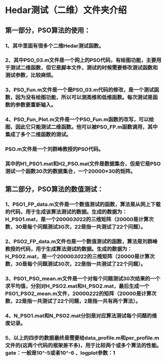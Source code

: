 # Hedar测试（二维）文件夹介绍

## 第一部分，PSO算法的使用：

### 1、其中里面有很多个二维Hedar测试函数。

### 2、其中PSO_03.m文件是一个网上的PSO代码，有绘图功能，主要用于测试二维函数，但它是脚本文件，测试的时候需要修改测试函数和测试参数，比较麻烦。

### 3、PSO_Fun.m文件是一个是PSO_03.m代码的修改，是一个测试函数，因为没有绘图功能，所以可以测高维和低维函数。每次测试是函数的参数要重新输入。

### 4、PSO_Fun_Plot.m文件是一个PSO_Fun.m函数的改写，可以绘图，因此它只能测试二维函数。他可以被PSO_FP.m函数调用，其中集成了多个二维函数的测试。

### PSO.m文件是一个刘群峰教授的PSO代码。

### 其中的H1_PSO1.mat和H2_PSO.mat文件是数据集合，但是它是PSO测试一个函数30次的数据集合，一个20000*30的矩阵。



## 第二部分，PSO算法的数值测试：

### 1、PSO1_FP_data.m文件是一个数值测试的函数，算法是从网上下载的代码，用于生成该算法测试的数据。生成的数据为：H_PSO1.mat，是一个20000*30*22的三维矩阵（20000是计算次数，30是每个问题测试30次，22是指一共测试了22个问题）。

### 2、PSO2_FP_data.m文件也是一个数值测试的函数，算法是刘群峰教授的代码，用于生成算法测试的数据。生成的数据为：H_PSO2.mat，是一个20000*30*22的三维矩阵（20000是计算次数，30是每个问题测试30次，22是指一共测试了22个问题）。

### 3、PSO1_PSO_mean.m文件是一个对每个问题测试30次结果的一个求平均值，分别对H_PSO2.mat和H_PSO2.mat，最后生成一个PSO1_PSO2_mean.m文件，20000*22*2的矩阵（20000是计算次数，22是指一共测试了22个问题，2是指一共有两个算法）。

### 4、N_PSO1.mat和N_PSO2.mat分别是对应算法测试每个问题的维度记录。

### 5、以上的四步的数据最终是需要给data_profile.m和per_profile.m文件的(这两个代码的框架差不多)，用于比较两个或多个算法的性能。gate：一般是10^-5或者10^-6 、logplot参数：1
